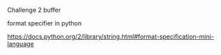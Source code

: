 
Challenge 2
buffer




format specifier in python

https://docs.python.org/2/library/string.html#format-specification-mini-language